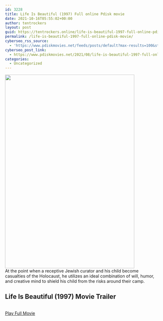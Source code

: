 ```yaml
---
id: 3228
title: Life Is Beautiful (1997) Full online Pdisk movie
date: 2021-10-16T05:55:02+00:00
author: tentrockers
layout: post
guid: https://tentrockers.online/life-is-beautiful-1997-full-online-pdisk-movie/
permalink: /life-is-beautiful-1997-full-online-pdisk-movie/
cyberseo_rss_source:
  - 'https://www.pdiskmovies.net/feeds/posts/default?max-results=100&start-index=1001'
cyberseo_post_link:
  - https://www.pdiskmovies.net/2021/08/life-is-beautiful-1997-full-online.html
categories:
  - Uncategorized
---
```

<div class="separator">
  <a href="https://1.bp.blogspot.com/-PcT1PWeA9-w/YRaUmWugo_I/AAAAAAAAAKs/eheDnl98quwYPFnsYdyRgtXwyzsWraXjACLcBGAsYHQ/s1200/Life%2BIs%2BBeautiful%2B%25281997%2529%2BFull%2Bonline%2BPdisk%2Bmovie.jpg" imageanchor="1"><img loading="lazy" border="0" data-original-height="1200" data-original-width="800" height="640" src="https://1.bp.blogspot.com/-PcT1PWeA9-w/YRaUmWugo_I/AAAAAAAAAKs/eheDnl98quwYPFnsYdyRgtXwyzsWraXjACLcBGAsYHQ/w426-h640/Life%2BIs%2BBeautiful%2B%25281997%2529%2BFull%2Bonline%2BPdisk%2Bmovie.jpg" width="426" /></a>
</div>

<div>
  <span>At the point when a receptive Jewish curator and his child become casualties of the Holocaust, he utilizes an ideal combination of will, humor, and creative mind to shield his child from the risks around their camp.</span>
</div>

<div>
  <h2>
    <span>Life Is Beautiful (1997) Movie Trailer</span>
  </h2>
</div>

  
<a href="https://kofilink.com/1/bnYyaWk1MDAxNnAz?dn=1" onclick="window.open('https://kofilink.com/1/bnYyaWk1MDAxNnAz?dn=1','popup','width=600,height=600'); return false;" target="popup" rel="noopener"><br /> Play Full Movie<br /> </a>